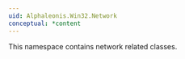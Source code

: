 ```yaml
---
uid: Alphaleonis.Win32.Network
conceptual: *content
---
```

This namespace contains network related classes.